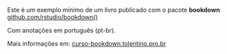 Este é um exemplo mínimo de um livro publicado com o pacote **bookdown**  [github.com/rstudio/bookdown()](https://github.com/rstudio/bookdown)

Com anotações em português (pt-br).

Mais informações em: [curso-bookdown.tolentino.pro.br](https://curso-bookdown.tolentino.pro.br)
